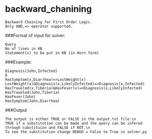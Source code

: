 backward_chanining
==================
```
Backward Chaining for First Order Logic.
Only AND,=> operator supported.
```

###Format of input for solver:
```
Query
No of lines in KB
Statement(s) to be put in KB (in Horn form)
```

###Example:
```
Diagnosis(John,Infected)
6
HasSymptom(x,Diarrhea)=>LostWeight(x)
LostWeight(x)&Diagnosis(x,LikelyInfected)=>Diagnosis(x,Infected)
HasTraveled(x,Tiberia)&HasFever(x)=>Diagnosis(x,LikelyInfected)
HasTraveled(John,Tiberia)
HasFever(John)
HasSymptom(John,Diarrhea)
```

###Output
```
The output is either TRUE or FALSE in the output.txt file.\n
TRUE if a substitution can be made and the query can be infered through substituion and FALSE if NOT.\n
To see the substitution change DEBUG = False to True in solver.py
```
